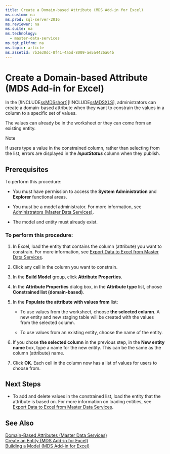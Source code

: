 ```yaml
---
title: Create a Domain-based Attribute (MDS Add-in for Excel)
ms.custom: na
ms.prod: sql-server-2016
ms.reviewer: na
ms.suite: na
ms.technology: 
  - master-data-services
ms.tgt_pltfrm: na
ms.topic: article
ms.assetid: 7b3e30dc-8f41-4a5d-8009-ae5a4426a64b
---
```

# Create a Domain-based Attribute (MDS Add-in for Excel)
  In the [!INCLUDE[ssMDSshort](../../Topics/TopicNameContainA/includes/ssMDSshort_md.md)][!INCLUDE[ssMDSXLS](../../Topics/TopicNameContainA/includes/ssMDSXLS_md.md)], administrators can create a domain-based attribute when they want to constrain the values in a column to a specific set of values.  
  
 The values can already be in the worksheet or they can come from an existing entity.  
  
> [!NOTE]  
>  If users type a value in the constrained column, rather than selecting from the list, errors are displayed in the **$InputStatus$** column when they publish.  
  
## Prerequisites  
 To perform this procedure:  
  
-   You must have permission to access the **System Administration** and **Explorer** functional areas.  
  
-   You must be a model administrator. For more information, see [Administrators &#40;Master Data Services&#41;](../../Topics/TopicNameNotContainA/Administrators--Master-Data-Services-.md).  
  
-   The model and entity must already exist.  
  
### To perform this procedure:  
  
1.  In Excel, load the entity that contains the column (attribute) you want to constrain. For more information, see [Export Data to Excel from Master Data Services](../../Topics/TopicNameNotContainA/Export-Data-to-Excel-from-Master-Data-Services.md).  
  
2.  Click any cell in the column you want to constrain.  
  
3.  In the **Build Model** group, click **Attribute Properties**.  
  
4.  In the **Attribute Properties** dialog box, in the **Attribute type** list, choose **Constrained list (domain-based)**.  
  
5.  In the **Populate the attribute with values from** list:  
  
    -   To use values from the worksheet, choose **the selected column**. A new entity and new staging table will be created with the values from the selected column.  
  
    -   To use values from an existing entity, choose the name of the entity.  
  
6.  If you chose **the selected column** in the previous step, in the **New entity name** box, type a name for the new entity. This can be the same as the column (attribute) name.  
  
7.  Click **OK**. Each cell in the column now has a list of values for users to choose from.  
  
## Next Steps  
  
-   To add and delete values in the constrained list, load the entity that the attribute is based on. For more information on loading entities, see [Export Data to Excel from Master Data Services](../../Topics/TopicNameNotContainA/Export-Data-to-Excel-from-Master-Data-Services.md).  
  
## See Also  
 [Domain-Based Attributes &#40;Master Data Services&#41;](../../Topics/TopicNameNotContainA/Domain-Based-Attributes--Master-Data-Services-.md)   
 [Create an Entity &#40;MDS Add-in for Excel&#41;](../../Topics/TopicNameNotContainA/Create-an-Entity--MDS-Add-in-for-Excel-.md)   
 [Building a Model &#40;MDS Add-in for Excel&#41;](../../Topics/TopicNameContainA/Building-a-Model--MDS-Add-in-for-Excel-.md)  
  
  